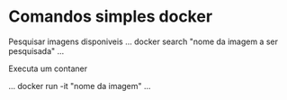 # Comandos simples docker

Pesquisar imagens disponiveis
...
  docker search "nome da imagem a ser pesquisada"
...

Executa um contaner

...
  docker run -it "nome da imagem"
...
